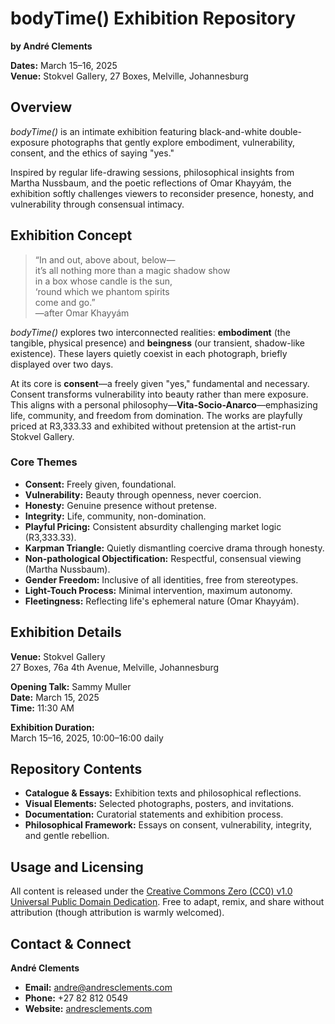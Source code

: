 # bodyTime() Exhibition Repository  
**by André Clements**

**Dates:** March 15–16, 2025  
**Venue:** Stokvel Gallery, 27 Boxes, Melville, Johannesburg  

## Overview  
*bodyTime()* is an intimate exhibition featuring black-and-white double-exposure photographs that gently explore embodiment, vulnerability, consent, and the ethics of saying "yes."

Inspired by regular life-drawing sessions, philosophical insights from Martha Nussbaum, and the poetic reflections of Omar Khayyám, the exhibition softly challenges viewers to reconsider presence, honesty, and vulnerability through consensual intimacy.

## Exhibition Concept  
> “In and out, above about, below—  
> it’s all nothing more than a magic shadow show  
> in a box whose candle is the sun,  
> ‘round which we phantom spirits  
> come and go.”  
> —after Omar Khayyám  

*bodyTime()* explores two interconnected realities: **embodiment** (the tangible, physical presence) and **beingness** (our transient, shadow-like existence). These layers quietly coexist in each photograph, briefly displayed over two days.

At its core is **consent**—a freely given "yes," fundamental and necessary. Consent transforms vulnerability into beauty rather than mere exposure. This aligns with a personal philosophy—**Vita-Socio-Anarco**—emphasizing life, community, and freedom from domination. The works are playfully priced at R3,333.33 and exhibited without pretension at the artist-run Stokvel Gallery.

### Core Themes  
- **Consent:** Freely given, foundational.
- **Vulnerability:** Beauty through openness, never coercion.
- **Honesty:** Genuine presence without pretense.
- **Integrity:** Life, community, non-domination.
- **Playful Pricing:** Consistent absurdity challenging market logic (R3,333.33).
- **Karpman Triangle:** Quietly dismantling coercive drama through honesty.
- **Non-pathological Objectification:** Respectful, consensual viewing (Martha Nussbaum).
- **Gender Freedom:** Inclusive of all identities, free from stereotypes.
- **Light-Touch Process:** Minimal intervention, maximum autonomy.
- **Fleetingness:** Reflecting life's ephemeral nature (Omar Khayyám).

## Exhibition Details  
**Venue:** Stokvel Gallery  
27 Boxes, 76a 4th Avenue, Melville, Johannesburg  

**Opening Talk:** Sammy Muller  
**Date:** March 15, 2025  
**Time:** 11:30 AM  

**Exhibition Duration:**  
March 15–16, 2025, 10:00–16:00 daily  

## Repository Contents  
- **Catalogue & Essays:** Exhibition texts and philosophical reflections.  
- **Visual Elements:** Selected photographs, posters, and invitations.  
- **Documentation:** Curatorial statements and exhibition process.  
- **Philosophical Framework:** Essays on consent, vulnerability, integrity, and gentle rebellion.

## Usage and Licensing  
All content is released under the [Creative Commons Zero (CC0) v1.0 Universal Public Domain Dedication](https://creativecommons.org/publicdomain/zero/1.0/). Free to adapt, remix, and share without attribution (though attribution is warmly welcomed).

## Contact & Connect  
**André Clements**  
- **Email:** [andre@andresclements.com](mailto:andre@andresclements.com)  
- **Phone:** +27 82 812 0549  
- **Website:** [andresclements.com](https://andresclements.com)  
